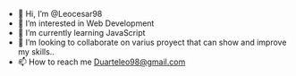 - 👋 Hi, I’m @Leocesar98
- 👀 I’m interested in Web Development 
- 🌱 I’m currently learning JavaScript
- 💞️ I’m looking to collaborate on varius proyect that can show and improve my skills.. 
- 📫 How to reach me Duarteleo98@gmail.com

<!---
Leocesar98/Leocesar98 is a ✨ special ✨ repository because its `README.md` (this file) appears on your GitHub profile.
You can click the Preview link to take a look at your changes.
--->
